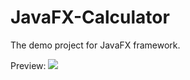 # JavaFX-Calculator

The demo project for JavaFX framework.

Preview:
![](https://i.imgur.com/fH4Zpsj.png)